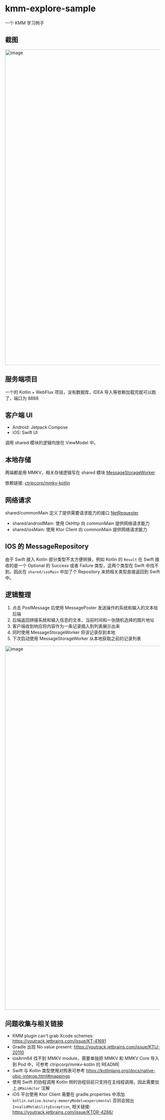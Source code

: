# kmm-explore-sample

一个 KMM 学习例子

## 截图

<img width="1025" alt="image" src="https://user-images.githubusercontent.com/48782433/189543958-a02377d6-30c3-4ff5-b87c-88f8d65e18ee.png">

## 服务端项目

一个的 Kotlin + WebFlux 项目，没有数据库，IDEA 导入等依赖加载完就可以跑了，端口为 8888

## 客户端 UI

- Android: Jetpack Compose
- iOS: Swift UI

调用 shared 模块的逻辑均放在 ViewModel 中。

## 本地存储

两端都是用 MMKV，相关存储逻辑写在 shared 模块 [MessageStorageWorker](ExploreSample/shared/src/commonMain/kotlin/com/korilin/kmm/explore/datasource/storage/MessageStorageWorker.kt)

依赖链接: [ctripcorp/mmkv-kotlin](https://github.com/ctripcorp/mmkv-kotlin)

## 网络请求

shared/commonMain 定义了提供需要请求能力的接口 [NetRequester](ExploreSample/shared/src/commonMain/kotlin/com/korilin/kmm/explore/datasource/network/NetRequester.kt)

- shared/androidMain: 使用 OkHttp 向 commonMain 提供网络请求能力
- shared/iosMain: 使用 Ktor Client 向 commonMain 提供网络请求能力

## IOS 的 MessageRepository

由于 Swift 接入 Kotlin 部分类型不太方便转换，例如 Kotlin 的 `Result` 在 Swift 接收的是一个 Optional 的 Success 或者 Failure 类型，这两个类型在 Swift 中找不到，因此在 `shared/iosMain` 中加了个 Repository 来把相关类型直接返回到 Swift 中。

## 逻辑整理

1. 点击 PostMessage 后使用 MessagePoster 发送操作的系统和输入的文本给后端
2. 后端返回拼接系统和输入信息的文本、当前时间和一张随机选择的图片地址
3. 客户端收到响应将内容作为一条记录插入到列表展示出来
4. 同时使用 MessageStorageWorker 将该记录存到本地
5. 下次启动使用 MessageStorageWorker 从本地获取之前的记录列表

<img width="1182" alt="image" src="https://user-images.githubusercontent.com/48782433/189545471-af64c116-cbb9-4589-aad3-5424abb73002.png">

## 问题收集与相关链接

- KMM plugin can't grab Xcode schemes: https://youtrack.jetbrains.com/issue/KT-41691
- Gradle 出现 No value present: https://youtrack.jetbrains.com/issue/KTIJ-20110
- iosArm64 找不到 MMKV module，需要单独把 MMKV 和 MMKV Core 导入到 Pod 中，可参考 ctripcorp/mmkv-kotlin 的 README
- Swift 与 Kotlin 类型使用对照表可参考 https://kotlinlang.org/docs/native-objc-interop.html#mappings
- 使用 Swift 的协程调用 Kotlin 侧的协程目前只支持在主线程调用，因此需要加上 `@MainActor` 注解
- iOS 平台使用 Ktor Client 需要在 gradle.properties 中添加 `kotlin.native.binary.memoryModel=experimental` 否则会抛出 `InvalidMutabilityException`, 相关链接: https://youtrack.jetbrains.com/issue/KTOR-4266/

